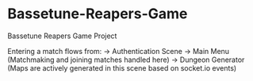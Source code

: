 # Bassetune-Reapers-Game
Bassetune Reapers Game Project

Entering a match flows from:
-> Authentication Scene 
-> Main Menu (Matchmaking and joining matches handled here)
-> Dungeon Generator (Maps are actively generated in this scene based on socket.io events)
